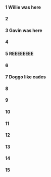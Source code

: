 #### 1 Willie was here
#### 2
#### 3 Gavin was here
#### 4
#### 5 REEEEEEEE
#### 6
#### 7 Doggo like cades
#### 8
#### 9
#### 10
#### 11
#### 12
#### 13
#### 14
#### 15